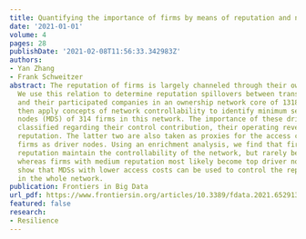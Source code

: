 ```yaml
---
title: Quantifying the importance of firms by means of reputation and network control
date: '2021-01-01'
volume: 4
pages: 28
publishDate: '2021-02-08T11:56:33.342983Z'
authors:
- Yan Zhang
- Frank Schweitzer
abstract: The reputation of firms is largely channeled through their ownership structure.
  We use this relation to determine reputation spillovers between transnational companies
  and their participated companies in an ownership network core of 1318 firms. We
  then apply concepts of network controllability to identify minimum sets of driver
  nodes (MDS) of 314 firms in this network. The importance of these driver nodes is
  classified regarding their control contribution, their operating revenue, and their
  reputation. The latter two are also taken as proxies for the access costs when utilizing
  firms as driver nodes. Using an enrichment analysis, we find that firms with high
  reputation maintain the controllability of the network, but rarely become top drivers,
  whereas firms with medium reputation most likely become top driver nodes. We further
  show that MDSs with lower access costs can be used to control the reputation dynamics
  in the whole network.
publication: Frontiers in Big Data
url_pdf: https://www.frontiersin.org/articles/10.3389/fdata.2021.652913/full
featured: false
research:
- Resilience
---
```

